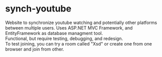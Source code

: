 # synch-youtube
Website to synchronize youtube watching and potentially other platforms between multiple users. Uses ASP.NET MVC Framework, and EntityFramework as database managment tool.  
Functional, but require testing, debugging, and redesign.  
To test joining, you can try a room called "Xsd" or create one from one browser and join from other.
